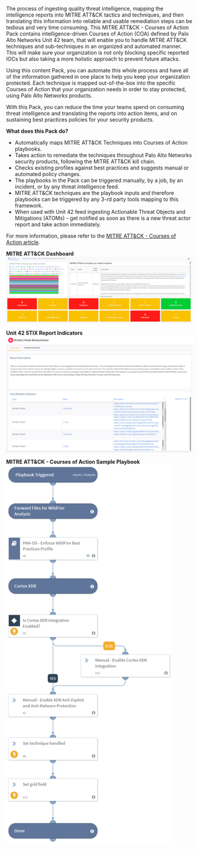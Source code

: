 The process of ingesting quality threat intelligence, mapping the intelligence reports into MITRE ATT&CK tactics and techniques, and then translating this information into reliable and usable remediation steps can be tedious and very time consuming. This MITRE ATT&CK - Courses of Action Pack contains intelligence-driven Courses of Action (COA) defined by Palo Alto Networks Unit 42 team, that will enable you to handle MITRE ATT&CK techniques and sub-techniques in an organized and automated manner. This will make sure your organization is not only blocking specific reported IOCs but also taking a more holistic approach to prevent future attacks.

Using this content Pack, you can automate this whole process and have all of the information gathered in one place to help you keep your organization protected.
Each technique is mapped out-of-the-box into the specific Courses of Action that your organization needs in order to stay protected, using Palo Alto Networks products.

With this Pack, you can reduce the time your teams spend on consuming threat intelligence and translating the reports into action items, and on sustaining best practices policies for your security products. 

**What does this Pack do?**
- Automatically maps MITRE ATT&CK Techniques into Courses of Action playbooks.
- Takes action to remediate the techniques throughout Palo Alto Networks security products, following the MITRE ATT&CK kill chain.
- Checks existing profiles against best practices and suggests manual or automated policy changes. 
- The playbooks in the Pack can be triggered manually, by a job, by an incident, or by any threat intelligence feed.
- MITRE ATT&CK techniques are the playbook inputs and therefore playbooks can be triggered by any 3-rd party tools mapping to this framework.  
- When used with Unit 42 feed ingesting Actionable Threat Objects and Mitigations (ATOMs) - get notified as soon as there is a new threat actor report and take action immediately. 

For more information, please refer to the [MITRE ATT&CK - Courses of Action article](https://xsoar.pan.dev/docs/reference/packs/courses-of-action).  


**MITRE ATT&CK Dashboard**
![MITRE_Dashboard](readme_images/MITRE_Dashboard.png)

**Unit 42 STIX Report Indicators**
![Maze_Ransomware](readme_images/Maze_Indicator.png)

**MITRE ATT&CK - Courses of Action Sample Playbook**
![Courses_of_Action](https://github.com/demisto/content/raw/8a574f7099b52404b57b6bb06a1936faed95790d/Images/MITRE_ATT%26CK_CoA_-_T1027.png)
